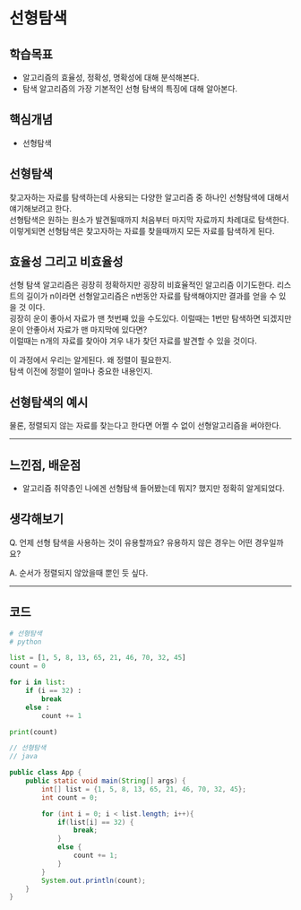 # 선형탐색

## 학습목표
- 알고리즘의 효율성, 정확성, 명확성에 대해 분석해본다.
- 탐색 알고리즘의 가장 기본적인 선형 탐색의 특징에 대해 알아본다.

## 핵심개념
- 선형탐색

## 선형탐색
찾고자하는 자료를 탐색하는데 사용되는 다양한 알고리즘 중 하나인 선형탐색에 대해서 얘기해보려고 한다.
<br>
선형탐색은 원하는 원소가 발견될때까지 처음부터 마지막 자료까지 차례대로 탐색한다. 이렇게되면 선형탐색은 찾고자하는 자료를 찾을때까지 모든 자료를 탐색하게 된다.

## 효율성 그리고 비효율성
선형 탐색 알고리즘은 굉장히 정확하지만 굉장히 비효율적인 알고리즘 이기도한다. 리스트의 길이가 n이라면 선형알고리즘은 n번동안 자료를 탐색해야지만 결과를 얻을 수 있을 것 이다. <br>
굉장히 운이 좋아서 자료가 맨 첫번째 있을 수도있다. 이럴때는 1번만 탐색하면 되겠지만 운이 안좋아서 자료가 맨 마지막에 있다면?<br>
이럴때는 n개의 자료를 찾아야 겨우 내가 찾던 자료를 발견할 수 있을 것이다.

이 과정에서 우리는 알게된다. 왜 정렬이 필요한지.<br>
탐색 이전에 정렬이 얼마나 중요한 내용인지.

## 선형탐색의 예시
물론, 정렬되지 않는 자료를 찾는다고 한다면 어쩔 수 없이 선형알고리즘을 써야한다. 

---

## 느낀점, 배운점
- 알고리즘 취약층인 나에겐 선형탐색 들어봤는데 뭐지? 했지만 정확히 알게되었다.

## 생각해보기
Q. 언제 선형 탐색을 사용하는 것이 유용할까요? 유용하지 않은 경우는 어떤 경우일까요?

A. 순서가 정렬되지 않았을때 뿐인 듯 싶다.

---

## 코드
```python
# 선형탐색
# python

list = [1, 5, 8, 13, 65, 21, 46, 70, 32, 45]
count = 0

for i in list:
    if (i == 32) :
        break
    else :
        count += 1

print(count)
```
```java
// 선형탐색
// java

public class App {
    public static void main(String[] args) {
        int[] list = {1, 5, 8, 13, 65, 21, 46, 70, 32, 45};
        int count = 0;

        for (int i = 0; i < list.length; i++){
            if(list[i] == 32) {
                break;
            }
            else {
                count += 1;
            }
        }
        System.out.println(count);
    }
}

```
